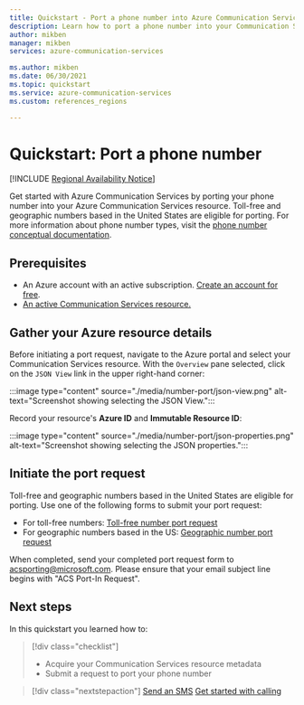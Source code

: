 ```yaml
---
title: Quickstart - Port a phone number into Azure Communication Services
description: Learn how to port a phone number into your Communication Services resource
author: mikben
manager: mikben
services: azure-communication-services

ms.author: mikben
ms.date: 06/30/2021
ms.topic: quickstart
ms.service: azure-communication-services
ms.custom: references_regions

---
```

# Quickstart: Port a phone number

[!INCLUDE [Regional Availability Notice](../../includes/regional-availability-include.md)]

Get started with Azure Communication Services by porting your phone number into your Azure Communication Services resource. Toll-free and geographic numbers based in the United States are eligible for porting. For more information about phone number types, visit the [phone number conceptual documentation](../../concepts/telephony-sms/plan-solution.md).

## Prerequisites

- An Azure account with an active subscription. [Create an account for free](https://azure.microsoft.com/free/?WT.mc_id=A261C142F).
- [An active Communication Services resource.](../create-communication-resource.md)

## Gather your Azure resource details

Before initiating a port request, navigate to the Azure portal and select your Communication Services resource. With the `Overview` pane selected, click on the `JSON View` link in the upper right-hand corner:

:::image type="content" source="./media/number-port/json-view.png" alt-text="Screenshot showing selecting the JSON View.":::

Record your resource's **Azure ID** and **Immutable Resource ID**:

:::image type="content" source="./media/number-port/json-properties.png" alt-text="Screenshot showing selecting the JSON properties.":::

## Initiate the port request

Toll-free and geographic numbers based in the United States are eligible for porting. Use one of the following forms to submit your port request:

- For toll-free numbers: [Toll-free number port request](https://aka.ms/acs-port-form-tollfree)
- For geographic numbers based in the US: [Geographic number port request](https://aka.ms/acs-port-form-geographic)

When completed, send your completed port request form to acsporting@microsoft.com. Please ensure that your email subject line begins with "ACS Port-In Request".

## Next steps

In this quickstart you learned how to:

> [!div class="checklist"]
> * Acquire your Communication Services resource metadata
> * Submit a request to port your phone number

> [!div class="nextstepaction"]
> [Send an SMS](../telephony-sms/send.md)
> [Get started with calling](../voice-video-calling/getting-started-with-calling.md)

